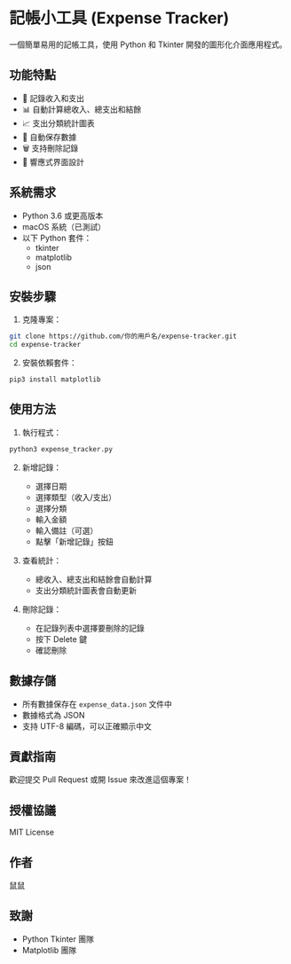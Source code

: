 # 記帳小工具 (Expense Tracker)

一個簡單易用的記帳工具，使用 Python 和 Tkinter 開發的圖形化介面應用程式。

## 功能特點

- 📝 記錄收入和支出
- 📊 自動計算總收入、總支出和結餘
- 📈 支出分類統計圖表
- 💾 自動保存數據
- 🗑️ 支持刪除記錄
- 📱 響應式界面設計

## 系統需求

- Python 3.6 或更高版本
- macOS 系統（已測試）
- 以下 Python 套件：
  - tkinter
  - matplotlib
  - json

## 安裝步驟

1. 克隆專案：
```bash
git clone https://github.com/你的用戶名/expense-tracker.git
cd expense-tracker
```

2. 安裝依賴套件：
```bash
pip3 install matplotlib
```

## 使用方法

1. 執行程式：
```bash
python3 expense_tracker.py
```

2. 新增記錄：
   - 選擇日期
   - 選擇類型（收入/支出）
   - 選擇分類
   - 輸入金額
   - 輸入備註（可選）
   - 點擊「新增記錄」按鈕

3. 查看統計：
   - 總收入、總支出和結餘會自動計算
   - 支出分類統計圖表會自動更新

4. 刪除記錄：
   - 在記錄列表中選擇要刪除的記錄
   - 按下 Delete 鍵
   - 確認刪除

## 數據存儲

- 所有數據保存在 `expense_data.json` 文件中
- 數據格式為 JSON
- 支持 UTF-8 編碼，可以正確顯示中文

## 貢獻指南

歡迎提交 Pull Request 或開 Issue 來改進這個專案！

## 授權協議

MIT License

## 作者

鼠鼠

## 致謝

- Python Tkinter 團隊
- Matplotlib 團隊 